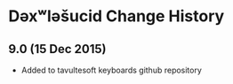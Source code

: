 Dəxʷləšucid Change History
============================

9.0 (15 Dec 2015)
-----------------

* Added to tavultesoft keyboards github repository
